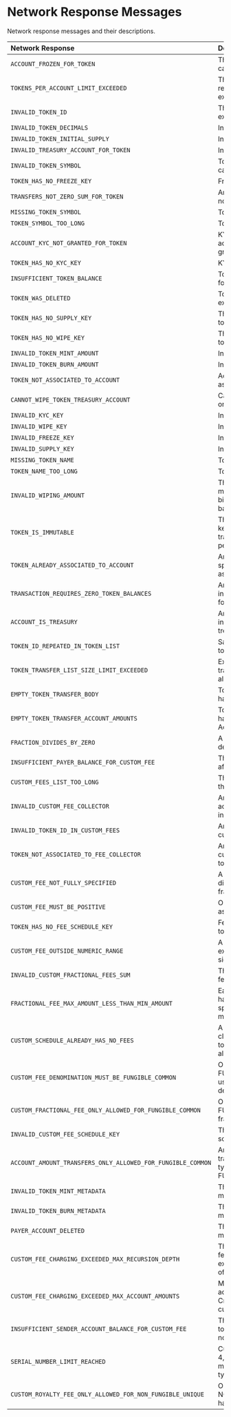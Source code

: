 # Network Response Messages

Network response messages and their descriptions.

| Network Response | Description |
| :--- | :--- |
| `ACCOUNT_FROZEN_FOR_TOKEN` | The account is frozen and cannot transact with the token |
| `TOKENS_PER_ACCOUNT_LIMIT_EXCEEDED` | The maximum number of token relations for a given account is exceeded |
| `INVALID_TOKEN_ID` | The token is invalid or does not exist |
| `INVALID_TOKEN_DECIMALS` | Invalid token decimals |
| `INVALID_TOKEN_INITIAL_SUPPLY` | Invalid token initial supply |
| `INVALID_TREASURY_ACCOUNT_FOR_TOKEN` | Invalid token initial supply |
| `INVALID_TOKEN_SYMBOL` | Token Symbol is not UTF-8 capitalized alphabetical string |
| `TOKEN_HAS_NO_FREEZE_KEY` | Freeze key is not set on a token |
| `TRANSFERS_NOT_ZERO_SUM_FOR_TOKEN` | Amounts in the transfer list are not net-zero |
| `MISSING_TOKEN_SYMBOL` | Token Symbol is not provided |
| `TOKEN_SYMBOL_TOO_LONG` | Token Symbol is too long |
| `ACCOUNT_KYC_NOT_GRANTED_FOR_TOKEN` | KYC must be granted and the account does not have KYC granted |
| `TOKEN_HAS_NO_KYC_KEY` | KYC key is not set on a token |
| `INSUFFICIENT_TOKEN_BALANCE` | Token balance is not sufficient for the transaction |
| `TOKEN_WAS_DELETED` | Token transactions cannot be executed on deleted token |
| `TOKEN_HAS_NO_SUPPLY_KEY` | The supply key is not set on a token |
| `TOKEN_HAS_NO_WIPE_KEY` | The wipe key is not set on a token |
| `INVALID_TOKEN_MINT_AMOUNT` | Invalid mint amount |
| `INVALID_TOKEN_BURN_AMOUNT` | Invalid burn amount |
| `TOKEN_NOT_ASSOCIATED_TO_ACCOUNT` | Account has not been associated with an account |
| `CANNOT_WIPE_TOKEN_TREASURY_ACCOUNT` | Cannot execute wipe operation on treasury account |
| `INVALID_KYC_KEY` | Invalid kyc key |
| `INVALID_WIPE_KEY` | Invalid wipe key |
| `INVALID_FREEZE_KEY` | Invalid freeze key |
| `INVALID_SUPPLY_KEY` | Invalid supply key |
| `MISSING_TOKEN_NAME` | Token Name is not provided |
| `TOKEN_NAME_TOO_LONG` | Token Name is too long |
| `INVALID_WIPING_AMOUNT` | The provided wipe amount must not be negative, zero or bigger than the token holder balance |
| `TOKEN_IS_IMMUTABLE` | The token does not have Admin key set, thus update/delete transactions cannot be performed |
| `TOKEN_ALREADY_ASSOCIATED_TO_ACCOUNT` | An associateToken operation specified a token already associated with the account |
| `TRANSACTION_REQUIRES_ZERO_TOKEN_BALANCES` | An attempted operation is invalid until all token balances for the target account are zero |
| `ACCOUNT_IS_TREASURY` | An attempted operation is invalid because the account is a treasury |
| `TOKEN_ID_REPEATED_IN_TOKEN_LIST` | Same TokenIDs present in the token list |
| `TOKEN_TRANSFER_LIST_SIZE_LIMIT_EXCEEDED` | Exceeded the number of token transfers \(both from and to\) allowed for token transfer list |
| `EMPTY_TOKEN_TRANSFER_BODY` | TokenTransfersTransactionBody has no TokenTransferList |
| `EMPTY_TOKEN_TRANSFER_ACCOUNT_AMOUNTS` | TokenTransfersTransactionBody has a TokenTransferList with no AccountAmounts |
| `FRACTION_DIVIDES_BY_ZERO` | A custom fractional fee set a denominator of zero |
| `INSUFFICIENT_PAYER_BALANCE_FOR_CUSTOM_FEE` | The transaction payer could not afford a custom fee |
| `CUSTOM_FEES_LIST_TOO_LONG` | The customFees list is longer than allowed limit 10 |
| `INVALID_CUSTOM_FEE_COLLECTOR` | Any of the feeCollector accounts for customFees is invalid |
| `INVALID_TOKEN_ID_IN_CUSTOM_FEES` | Any of the token Ids in customFees is invalid |
| `TOKEN_NOT_ASSOCIATED_TO_FEE_COLLECTOR` | Any of the token Ids in customFees are not associated to feeCollector |
| `CUSTOM_FEE_NOT_FULLY_SPECIFIED` | A custom fee schedule entry did not specify either a fixed or fractional fee |
| `CUSTOM_FEE_MUST_BE_POSITIVE` | Only positive fees may be assessed at this time |
| `TOKEN_HAS_NO_FEE_SCHEDULE_KEY` | Fee schedule key is not set on token |
| `CUSTOM_FEE_OUTSIDE_NUMERIC_RANGE` | A fractional custom fee exceeded the range of a 64-bit signed integer |
| `INVALID_CUSTOM_FRACTIONAL_FEES_SUM` | The sum of all custom fractional fees must be strictly less than 1 |
| `FRACTIONAL_FEE_MAX_AMOUNT_LESS_THAN_MIN_AMOUNT` | Each fractional custom fee must have its maximum\_amount, if specified, at least its minimum\_amount |
| `CUSTOM_SCHEDULE_ALREADY_HAS_NO_FEES` | A fee schedule update tried to clear the custom fees from a token whose fee schedule was already empty |
| `CUSTOM_FEE_DENOMINATION_MUST_BE_FUNGIBLE_COMMON` | Only tokens of type FUNGIBLE\_COMMON can be used as fee schedule denominations |
| `CUSTOM_FRACTIONAL_FEE_ONLY_ALLOWED_FOR_FUNGIBLE_COMMON` | Only tokens of type FUNGIBLE\_COMMON can have fractional fees |
| `INVALID_CUSTOM_FEE_SCHEDULE_KEY` | The provided custom fee schedule key was invalid |
| `ACCOUNT_AMOUNT_TRANSFERS_ONLY_ALLOWED_FOR_FUNGIBLE_COMMON` | An AccountAmount token transfers list referenced a token type other than FUNGIBLE\_COMMON |
| `INVALID_TOKEN_MINT_METADATA` | The requested token mint metadata was invalid |
| `INVALID_TOKEN_BURN_METADATA` | The requested token burn metadata was invalid |
| `PAYER_ACCOUNT_DELETED` | The payer account has been marked as deleted |
| `CUSTOM_FEE_CHARGING_EXCEEDED_MAX_RECURSION_DEPTH` | The reference chain of custom fees for a transferred token exceeded the maximum length of 2 |
| `CUSTOM_FEE_CHARGING_EXCEEDED_MAX_ACCOUNT_AMOUNTS` | More than 20 balance adjustments were to satisfy a CryptoTransfer and its implied custom fee payments |
| `INSUFFICIENT_SENDER_ACCOUNT_BALANCE_FOR_CUSTOM_FEE` | The sender account in the token transfer transaction could not afford a custom fee |
| `SERIAL_NUMBER_LIMIT_REACHED` | Currently no more than 4,294,967,295 NFTs may be minted for a given unique token type |
| `CUSTOM_ROYALTY_FEE_ONLY_ALLOWED_FOR_NON_FUNGIBLE_UNIQUE` | Only tokens of type NON\_FUNGIBLE\_UNIQUE can have royalty fees |

